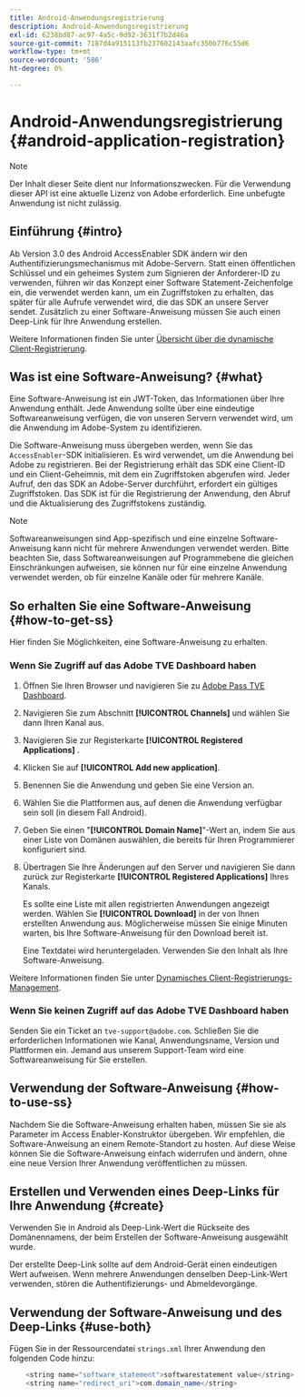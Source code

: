 ```yaml
---
title: Android-Anwendungsregistrierung
description: Android-Anwendungsregistrierung
exl-id: 6238bd87-ac97-4a5c-9d92-3631f7b2d46a
source-git-commit: 7107d4a915113fb237602143aafc350b776c55d6
workflow-type: tm+mt
source-wordcount: '586'
ht-degree: 0%

---
```


# Android-Anwendungsregistrierung {#android-application-registration}

>[!NOTE]
>
>Der Inhalt dieser Seite dient nur Informationszwecken. Für die Verwendung dieser API ist eine aktuelle Lizenz von Adobe erforderlich. Eine unbefugte Anwendung ist nicht zulässig.

## Einführung {#intro}

Ab Version 3.0 des Android AccessEnabler SDK ändern wir den Authentifizierungsmechanismus mit Adobe-Servern. Statt einen öffentlichen Schlüssel und ein geheimes System zum Signieren der Anforderer-ID zu verwenden, führen wir das Konzept einer Software Statement-Zeichenfolge ein, die verwendet werden kann, um ein Zugriffstoken zu erhalten, das später für alle Aufrufe verwendet wird, die das SDK an unsere Server sendet. Zusätzlich zu einer Software-Anweisung müssen Sie auch einen Deep-Link für Ihre Anwendung erstellen.

Weitere Informationen finden Sie unter [Übersicht über die dynamische Client-Registrierung](./dcr-api/dynamic-client-registration-overview.md).

## Was ist eine Software-Anweisung? {#what}

Eine Software-Anweisung ist ein JWT-Token, das Informationen über Ihre Anwendung enthält. Jede Anwendung sollte über eine eindeutige Softwareanweisung verfügen, die von unseren Servern verwendet wird, um die Anwendung im Adobe-System zu identifizieren.

Die Software-Anweisung muss übergeben werden, wenn Sie das `AccessEnabler`-SDK initialisieren. Es wird verwendet, um die Anwendung bei Adobe zu registrieren. Bei der Registrierung erhält das SDK eine Client-ID und ein Client-Geheimnis, mit dem ein Zugriffstoken abgerufen wird. Jeder Aufruf, den das SDK an Adobe-Server durchführt, erfordert ein gültiges Zugriffstoken. Das SDK ist für die Registrierung der Anwendung, den Abruf und die Aktualisierung des Zugriffstokens zuständig.

>[!NOTE]
>
>Softwareanweisungen sind App-spezifisch und eine einzelne Software-Anweisung kann nicht für mehrere Anwendungen verwendet werden. Bitte beachten Sie, dass Softwareanweisungen auf Programmebene die gleichen Einschränkungen aufweisen, sie können nur für eine einzelne Anwendung verwendet werden, ob für einzelne Kanäle oder für mehrere Kanäle.

## So erhalten Sie eine Software-Anweisung {#how-to-get-ss}

Hier finden Sie Möglichkeiten, eine Software-Anweisung zu erhalten.

### Wenn Sie Zugriff auf das Adobe TVE Dashboard haben

1. Öffnen Sie Ihren Browser und navigieren Sie zu [Adobe Pass TVE Dashboard](https://experience.adobe.com/#/pass/authentication).

1. Navigieren Sie zum Abschnitt **[!UICONTROL Channels]** und wählen Sie dann Ihren Kanal aus.

1. Navigieren Sie zur Registerkarte **[!UICONTROL Registered Applications]** .

1. Klicken Sie auf **[!UICONTROL Add new application]**.

1. Benennen Sie die Anwendung und geben Sie eine Version an.

1. Wählen Sie die Plattformen aus, auf denen die Anwendung verfügbar sein soll (in diesem Fall Android).

1. Geben Sie einen &quot;**[!UICONTROL Domain Name]**&quot;-Wert an, indem Sie aus einer Liste von Domänen auswählen, die bereits für Ihren Programmierer konfiguriert sind.

1. Übertragen Sie Ihre Änderungen auf den Server und navigieren Sie dann zurück zur Registerkarte **[!UICONTROL Registered Applications]** Ihres Kanals.

   Es sollte eine Liste mit allen registrierten Anwendungen angezeigt werden. Wählen Sie **[!UICONTROL Download]** in der von Ihnen erstellten Anwendung aus. Möglicherweise müssen Sie einige Minuten warten, bis Ihre Software-Anweisung für den Download bereit ist.

   Eine Textdatei wird heruntergeladen. Verwenden Sie den Inhalt als Ihre Software-Anweisung.

Weitere Informationen finden Sie unter [Dynamisches Client-Registrierungs-Management](./dcr-api/dynamic-client-registration-overview.md#dynamic-client-registration-management).

### Wenn Sie keinen Zugriff auf das Adobe TVE Dashboard haben

Senden Sie ein Ticket an `tve-support@adobe.com`. Schließen Sie die erforderlichen Informationen wie Kanal, Anwendungsname, Version und Plattformen ein. Jemand aus unserem Support-Team wird eine Softwareanweisung für Sie erstellen.

## Verwendung der Software-Anweisung {#how-to-use-ss}

Nachdem Sie die Software-Anweisung erhalten haben, müssen Sie sie als Parameter im Access Enabler-Konstruktor übergeben. Wir empfehlen, die Software-Anweisung an einem Remote-Standort zu hosten. Auf diese Weise können Sie die Software-Anweisung einfach widerrufen und ändern, ohne eine neue Version Ihrer Anwendung veröffentlichen zu müssen.

## Erstellen und Verwenden eines Deep-Links für Ihre Anwendung {#create}

Verwenden Sie in Android als Deep-Link-Wert die Rückseite des Domänennamens, der beim Erstellen der Software-Anweisung ausgewählt wurde.

Der erstellte Deep-Link sollte auf dem Android-Gerät einen eindeutigen Wert aufweisen. Wenn mehrere Anwendungen denselben Deep-Link-Wert verwenden, stören die Authentifizierungs- und Abmeldevorgänge.

## Verwendung der Software-Anweisung und des Deep-Links {#use-both}

Fügen Sie in der Ressourcendatei `strings.xml` Ihrer Anwendung den folgenden Code hinzu:

```JAVA
    <string name="software_statement">softwarestatement value</string>
    <string name="redirect_uri">com.domain_name</string>
```

